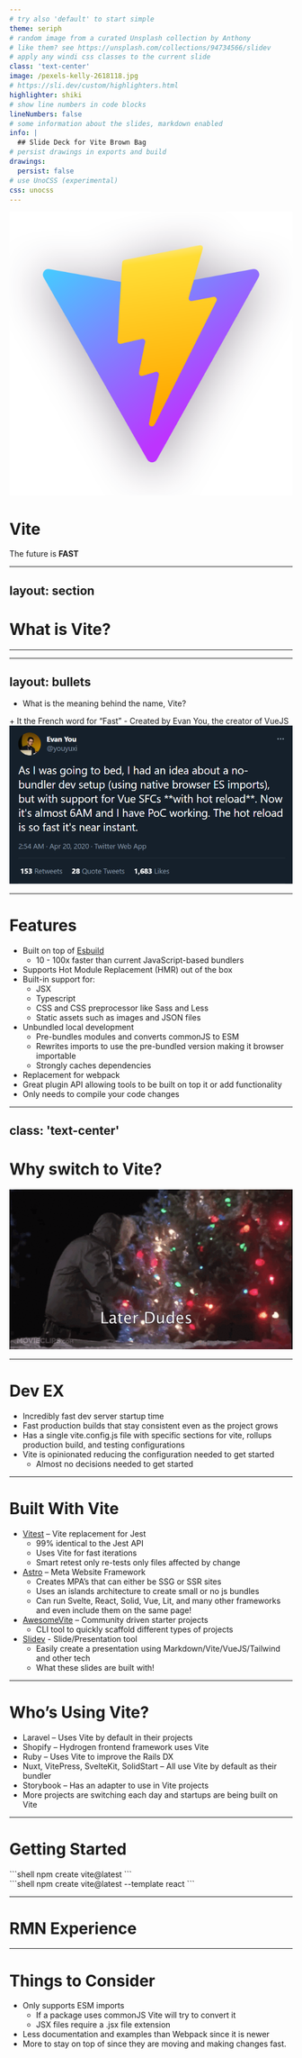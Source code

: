 ```yaml
---
# try also 'default' to start simple
theme: seriph
# random image from a curated Unsplash collection by Anthony
# like them? see https://unsplash.com/collections/94734566/slidev
# apply any windi css classes to the current slide
class: 'text-center'
image: /pexels-kelly-2618118.jpg
# https://sli.dev/custom/highlighters.html
highlighter: shiki
# show line numbers in code blocks
lineNumbers: false
# some information about the slides, markdown enabled
info: |
  ## Slide Deck for Vite Brown Bag
# persist drawings in exports and build
drawings:
  persist: false
# use UnoCSS (experimental)
css: unocss
---
```


<div class='flex flex-col justify-center items-center'>
  <img src="/vite-logo.png" class="h-90 shadow" />

  <div class='bg-black/60 w-screen center p10'>
    <h1 class='text-xxl'>Vite</h1>
    <p>The future is <strong>FAST</strong></p>
  </div>
</div>

---
layout: section
---

# What is Vite?

---

---
layout: bullets
---

- What is the meaning behind the name, Vite?
<v-clicks>
  + It the French word for “Fast”
- Created by Evan You, the creator of VueJS
</v-clicks>

<v-click>
  <img src='/vite-concept.png' class='w-150 mt-5 mx-auto' />
</v-click>

<!--
-->

---

# Features

<v-clicks>

- Built on top of [Esbuild](https://esbuild.github.io/)
  + 10 - 100x faster than current JavaScript-based bundlers
- Supports Hot Module Replacement (HMR) out of the box
- Built-in support for:
  + JSX
  + Typescript
  + CSS and CSS preprocessor like Sass and Less
  + Static assets such as images and JSON files
- Unbundled local development
  + Pre-bundles modules and converts commonJS to ESM
  + Rewrites imports to use the pre-bundled version making it browser importable
  + Strongly caches dependencies
- Replacement for webpack
- Great plugin API allowing tools to be built on top it or add functionality
- Only needs to compile your code changes

</v-clicks>

<!--
Esbuild is written in Go and compiled to native code making it incredible fast when compared to any javascript based compiler.
Uses Rollup for production builds
CSS – Can support scss, sass, less, styl and .stylus by default.
If the project contains a postcss file it will automatically be used during builds.
-->

---
class: 'text-center'
---


# Why switch to Vite?

<v-click>

  <img src='/christmas-vaction-sled.gif' class='m-auto' />

</v-click>

---

# Dev EX

<v-clicks>

- Incredibly fast dev server startup time 
- Fast production builds that stay consistent even as the project grows
- Has a single vite.config.js file with specific sections for vite, rollups production build, and testing configurations
- Vite is opinionated reducing the configuration needed to get started
  + Almost no decisions needed to get started

</v-clicks>

<!--
Dev server startup is typically around 300-500 ms 
Production builds have been around 40-45 seconds for RMN
-->

---

# Built With Vite

<v-clicks>

- [Vitest](https://vitest.dev/) – Vite replacement for Jest
  + 99% identical to the Jest API
  + Uses Vite for fast iterations
  + Smart retest only re-tests only files affected by change
- [Astro](https://astro.build/) – Meta Website Framework
  + Creates MPA’s that can either be SSG or SSR sites
  + Uses an islands architecture to create small or no js bundles
  + Can run Svelte, React, Solid, Vue, Lit, and many other frameworks and even include them on the same page!
- [AwesomeVite](https://github.com/vitejs/awesome-vite) – Community driven starter projects
  + CLI tool to quickly scaffold different types of projects 
- [Slidev](https://sli.dev/) - Slide/Presentation tool
  + Easily create a presentation using Markdown/Vite/VueJS/Tailwind and other tech
  + What these slides are built with!

</v-clicks>

---

# Who’s Using Vite?

- Laravel – Uses Vite by default in their projects
- Shopify – Hydrogen frontend framework uses Vite
- Ruby – Uses Vite to improve the Rails DX
- Nuxt, VitePress, SvelteKit, SolidStart – All use Vite by default as their bundler
- Storybook – Has an adapter to use in Vite projects
- More projects are switching each day and startups are being built on Vite

---

# Getting Started

<div v-click-hide>
```shell
npm create vite@latest
```
</div>

<v-click>
```shell
npm create vite@latest --template react
```
</v-click>

---

# RMN Experience

---

# Things to Consider

- Only supports ESM imports
  + If a package uses commonJS Vite will try to convert it
  + JSX files require a .jsx file extension
- Less documentation and examples than Webpack since it is newer
- More to stay on top of since they are moving and making changes fast.
